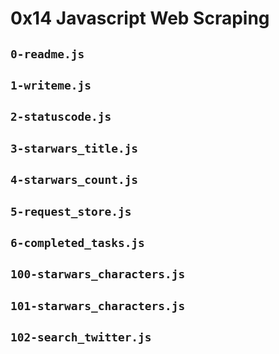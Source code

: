# 0x14 Javascript Web Scraping

## `0-readme.js`

## `1-writeme.js`

## `2-statuscode.js`

## `3-starwars_title.js`

## `4-starwars_count.js`

## `5-request_store.js`

## `6-completed_tasks.js`

## `100-starwars_characters.js`

## `101-starwars_characters.js`

## `102-search_twitter.js`

